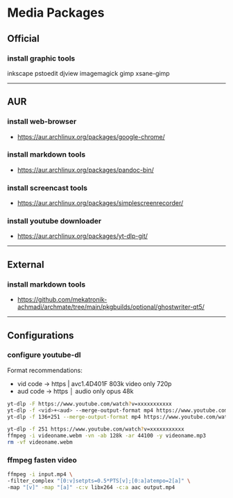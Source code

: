 # Media Packages

## Official

### install graphic tools

inkscape pstoedit djview
imagemagick gimp xsane-gimp

--------------------------------------------------------------------------------

## AUR

### install web-browser

- https://aur.archlinux.org/packages/google-chrome/

### install markdown tools

- https://aur.archlinux.org/packages/pandoc-bin/

### install screencast tools

- https://aur.archlinux.org/packages/simplescreenrecorder/

### install youtube downloader

- https://aur.archlinux.org/packages/yt-dlp-git/

--------------------------------------------------------------------------------

## External

### install markdown tools

- https://github.com/mekatronik-achmadi/archmate/tree/main/pkgbuilds/optional/ghostwriter-qt5/

--------------------------------------------------------------------------------

## Configurations

### configure youtube-dl

Format recommendations:
- vid code -> https | avc1.4D401F 803k video only 720p
- aud code -> https │ audio only opus 48k

```sh
yt-dlp -F https://www.youtube.com/watch?v=xxxxxxxxxxx
yt-dlp -f <vid>+<aud> --merge-output-format mp4 https://www.youtube.com/watch?v=xxxxxxxxxxx
yt-dlp -f 136+251 --merge-output-format mp4 https://www.youtube.com/watch?v=xxxxxxxxxxx

yt-dlp -f 251 https://www.youtube.com/watch?v=xxxxxxxxxxx
ffmpeg -i videoname.webm -vn -ab 128k -ar 44100 -y videoname.mp3
rm -vf videoname.webm
```

### ffmpeg fasten video

```sh
ffmpeg -i input.mp4 \
-filter_complex "[0:v]setpts=0.5*PTS[v];[0:a]atempo=2[a]" \
-map "[v]" -map "[a]" -c:v libx264 -c:a aac output.mp4
```

